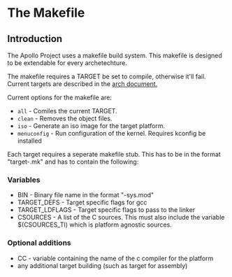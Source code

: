 The Makefile
===========

Introduction
----------

The Apollo Project uses a makefile build system. This makefile is designed to be
extendable for every archetechture.

The makefile requires a TARGET be set to compile, otherwise it'll fail.
Current targets are described in the [arch document.](arch)

Current options for the makefile are:

* `all`         - Comiles the current TARGET.
* `clean`       - Removes the object files.
* `iso`         - Generate an iso image for the target platform.
* `menuconfig`  - Run configuration of the kernel. Requires kconfig be installed

Each target requires a seperate makefile stub. This has to be in the format
"target-<TARGET>.mk" and has to contain the following:

### Variables
* BIN -  Binary file name in the format "<TARGET>-sys.mod"
* TARGET_DEFS - Target specific flags for gcc
* TARGET_LDFLAGS - Target specific flags to pass to the linker
* CSOURCES - A list of the C sources. This must also include the variable 
    $(CSOURCES_TI) which is platform agnostic sources.

### Optional additions
* CC - variable containing the name of the c compiler for the platform
* any additional target building (such as target for assembly)
